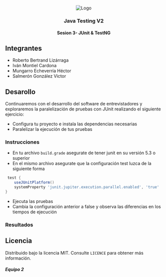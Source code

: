 <!-- PROJECT LOGO -->
<br />
<p align="center">
  <a>
    <img src="https://upload.wikimedia.org/wikipedia/commons/4/43/Cognizant_logo_2022.svg" alt="Logo">
  </a>

<h3 align="center">Java Testing V2</h3>
<h4 align="center">Sesion 3- JUnit & TestNG</h4>

## Integrantes

- Roberto Bertrand Lizárraga
- Iván Montiel Cardona
- Mungarro Echeverría Héctor
- Salmerón González Victor

## Desarollo

Continuaremos con el desarrollo del software de entrevistadores y exploraremos la paralelización de pruebas con JUnit realizando el siguiente ejercicio:

- Configura tu proyecto e instala las dependencias necesarias
- Paralelizar la ejecución de tus pruebas

### Instrucciones

- En tu archivo `build.grade` asegurate de tener junit en su versión 5.3 o superior
- En el mismo archivo asegurate que la configuración test luzca de la siguiente forma

```gradle
 test {
    useJUnitPlatform()
    systemProperty 'junit.jupiter.execution.parallel.enabled', 'true'
}
```

- Ejecuta las pruebas
- Cambia la configuración anterior a false y observa las diferencias en los tiempos de ejecución

### Resultados

## Licencia

Distribuido bajo la licencia MIT. Consulte `LICENCE` para obtener más información.

##### Equipo 2
